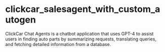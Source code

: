 # clickcar_salesagent_with_custom_autogen
ClickCar Chat Agents is a chatbot application that uses GPT-4 to assist users in finding auto parts by summarizing requests, translating queries, and fetching detailed information from a database.
